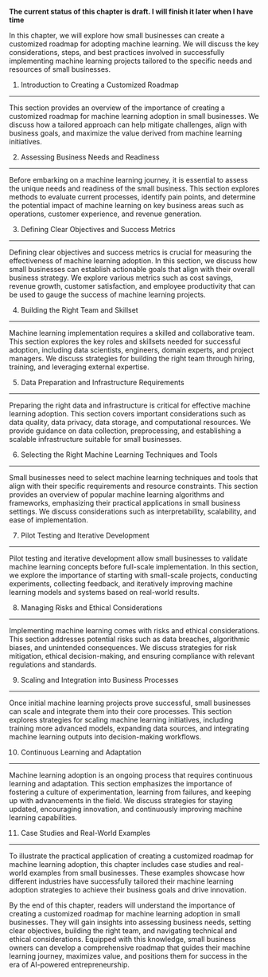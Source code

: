 **The current status of this chapter is draft. I will finish it later when I have time**

In this chapter, we will explore how small businesses can create a customized roadmap for adopting machine learning. We will discuss the key considerations, steps, and best practices involved in successfully implementing machine learning projects tailored to the specific needs and resources of small businesses.

1. Introduction to Creating a Customized Roadmap
------------------------------------------------

This section provides an overview of the importance of creating a customized roadmap for machine learning adoption in small businesses. We discuss how a tailored approach can help mitigate challenges, align with business goals, and maximize the value derived from machine learning initiatives.

2. Assessing Business Needs and Readiness
-----------------------------------------

Before embarking on a machine learning journey, it is essential to assess the unique needs and readiness of the small business. This section explores methods to evaluate current processes, identify pain points, and determine the potential impact of machine learning on key business areas such as operations, customer experience, and revenue generation.

3. Defining Clear Objectives and Success Metrics
------------------------------------------------

Defining clear objectives and success metrics is crucial for measuring the effectiveness of machine learning adoption. In this section, we discuss how small businesses can establish actionable goals that align with their overall business strategy. We explore various metrics such as cost savings, revenue growth, customer satisfaction, and employee productivity that can be used to gauge the success of machine learning projects.

4. Building the Right Team and Skillset
---------------------------------------

Machine learning implementation requires a skilled and collaborative team. This section explores the key roles and skillsets needed for successful adoption, including data scientists, engineers, domain experts, and project managers. We discuss strategies for building the right team through hiring, training, and leveraging external expertise.

5. Data Preparation and Infrastructure Requirements
---------------------------------------------------

Preparing the right data and infrastructure is critical for effective machine learning adoption. This section covers important considerations such as data quality, data privacy, data storage, and computational resources. We provide guidance on data collection, preprocessing, and establishing a scalable infrastructure suitable for small businesses.

6. Selecting the Right Machine Learning Techniques and Tools
------------------------------------------------------------

Small businesses need to select machine learning techniques and tools that align with their specific requirements and resource constraints. This section provides an overview of popular machine learning algorithms and frameworks, emphasizing their practical applications in small business settings. We discuss considerations such as interpretability, scalability, and ease of implementation.

7. Pilot Testing and Iterative Development
------------------------------------------

Pilot testing and iterative development allow small businesses to validate machine learning concepts before full-scale implementation. In this section, we explore the importance of starting with small-scale projects, conducting experiments, collecting feedback, and iteratively improving machine learning models and systems based on real-world results.

8. Managing Risks and Ethical Considerations
--------------------------------------------

Implementing machine learning comes with risks and ethical considerations. This section addresses potential risks such as data breaches, algorithmic biases, and unintended consequences. We discuss strategies for risk mitigation, ethical decision-making, and ensuring compliance with relevant regulations and standards.

9. Scaling and Integration into Business Processes
--------------------------------------------------

Once initial machine learning projects prove successful, small businesses can scale and integrate them into their core processes. This section explores strategies for scaling machine learning initiatives, including training more advanced models, expanding data sources, and integrating machine learning outputs into decision-making workflows.

10. Continuous Learning and Adaptation
--------------------------------------

Machine learning adoption is an ongoing process that requires continuous learning and adaptation. This section emphasizes the importance of fostering a culture of experimentation, learning from failures, and keeping up with advancements in the field. We discuss strategies for staying updated, encouraging innovation, and continuously improving machine learning capabilities.

11. Case Studies and Real-World Examples
----------------------------------------

To illustrate the practical application of creating a customized roadmap for machine learning adoption, this chapter includes case studies and real-world examples from small businesses. These examples showcase how different industries have successfully tailored their machine learning adoption strategies to achieve their business goals and drive innovation.

By the end of this chapter, readers will understand the importance of creating a customized roadmap for machine learning adoption in small businesses. They will gain insights into assessing business needs, setting clear objectives, building the right team, and navigating technical and ethical considerations. Equipped with this knowledge, small business owners can develop a comprehensive roadmap that guides their machine learning journey, maximizes value, and positions them for success in the era of AI-powered entrepreneurship.
